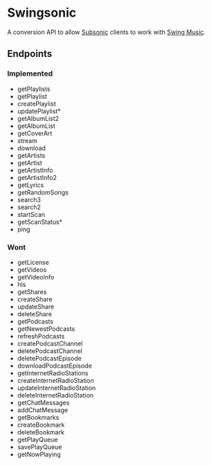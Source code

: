 # Swingsonic

A conversion API to allow [Subsonic](https://subsonic.org/pages/index.jsp) clients to work with [Swing Music](https://github.com/swing-opensource/swingmusic).

## Endpoints

### Implemented

- getPlaylists
- getPlaylist
- createPlaylist
- updatePlaylist*
- getAlbumList2
- getAlbumList
- getCoverArt
- stream
- download
- getArtists
- getArtist
- getArtistInfo
- getArtistInfo2
- getLyrics
- getRandomSongs
- search3
- search2
- startScan
- getScanStatus*
- ping

### Wont

- getLicense
- getVideos
- getVideoInfo
- hls
- getShares
- createShare
- updateShare
- deleteShare
- getPodcasts
- getNewestPodcasts
- refreshPodcasts
- createPodcastChannel
- deletePodcastChannel
- deletePodcastEpisode
- downloadPodcastEpisode
- getInternetRadioStations
- createInternetRadioStation
- updateInternetRadioStation
- deleteInternetRadioStation
- getChatMessages
- addChatMessage
- getBookmarks
- createBookmark
- deleteBookmark
- getPlayQueue
- savePlayQueue
- getNowPlaying
